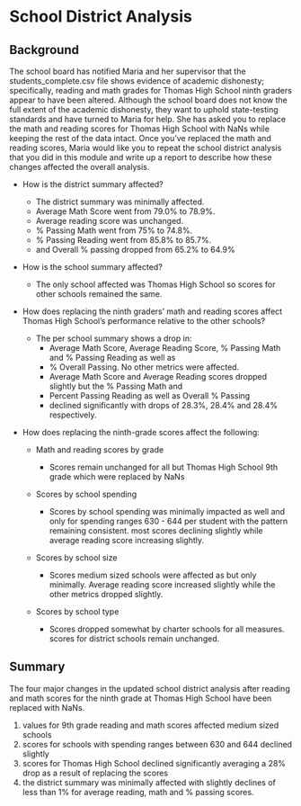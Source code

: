
# School District Analysis

## Background

The school board has notified Maria and her supervisor that the
students_complete.csv file shows evidence of academic dishonesty;
specifically, reading and math grades for Thomas High School ninth
graders appear to have been altered. Although the school board does
not know the full extent of the academic dishonesty, they want to
uphold state-testing standards and have turned to Maria for help.
She has asked you to replace the math and reading scores for Thomas
High School with NaNs while keeping the rest of the data intact.
Once you’ve replaced the math and reading scores, Maria would like
you to repeat the school district analysis that you did in this module
and write up a report to describe how these changes affected the overall
analysis.


*    How is the district summary affected?
		* The district summary was minimally affected.
	    * Average Math Score went from 79.0% to 78.9%.
	    * Average reading score was unchanged.
	   *  	% Passing Math went from 75% to 74.8%.
	    * % Passing Reading went from 85.8% to 85.7%.
	    * and Overall % passing dropped from 65.2% to 64.9%

*    How is the school summary affected?

     *  The only school affected was Thomas High School so scores for other schools remained the same.

*    How does replacing the ninth graders’ math and reading scores affect Thomas High School’s performance relative to the other schools?

        *   The per school summary shows a drop in:
	        * Average Math Score, Average Reading Score, % Passing Math and % Passing Reading as well as
	        * % Overall Passing. No other metrics were affected.
	        * Average Math Score and Average Reading scores dropped slightly but the % Passing Math and
	        * Percent Passing Reading as well as Overall % Passing
	        * declined significantly with drops of 28.3%, 28.4% and 28.4% respectively.

*    How does replacing the ninth-grade scores affect the following:

	  * Math and reading scores by grade

        *   Scores remain unchanged for all but Thomas High School 9th grade which were replaced by NaNs

	   * Scores by school spending

	        * Scores by school spending was minimally impacted as well and only for spending ranges 630 - 644 per student with the pattern remaining consistent. most scores declining slightly while average reading score increasing slightly.

	    * Scores by school size

			* Scores medium sized schools were affected as but only minimally. Average reading score increased slightly while the other metrics dropped slightly.

	    * Scores by school type

	        *   Scores dropped somewhat by charter schools for all measures. scores for district schools remain unchanged.

## Summary
The four major changes in the updated school district analysis after reading and math scores for
the ninth grade at Thomas High School have been replaced with NaNs.
1. values for 9th grade reading and math scores affected medium sized schools
2. scores for schools with spending ranges between 630 and 644 declined slightly
3. scores for Thomas High School declined significantly averaging a 28% drop as a result of replacing the scores
4. the district summary was minimally affected with slightly declines of less than 1% for average reading, math and % passing scores.
